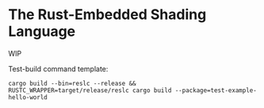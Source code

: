 # The Rust-Embedded Shading Language

WIP

Test-build command template:

```shell
cargo build --bin=reslc --release && RUSTC_WRAPPER=target/release/reslc cargo build --package=test-example-hello-world
```
